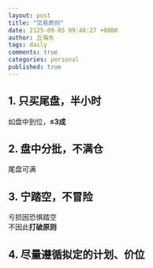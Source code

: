 ```yaml
---
layout: post
title: "交易原则"
date: 2125-09-05 09:48:27 +0800
author: 丘海东 
tags: daily
comments: true
categories: personal
published: true
---
```


## 1. 只买尾盘，半小时  
如盘中到位，**≤3成**  
## 2. 盘中分批，不满仓
尾盘可满  
## 3. 宁踏空，不冒险
亏损因恐惧踏空  
不因此**打破原则**
## 4. 尽量遵循拟定的计划、价位
